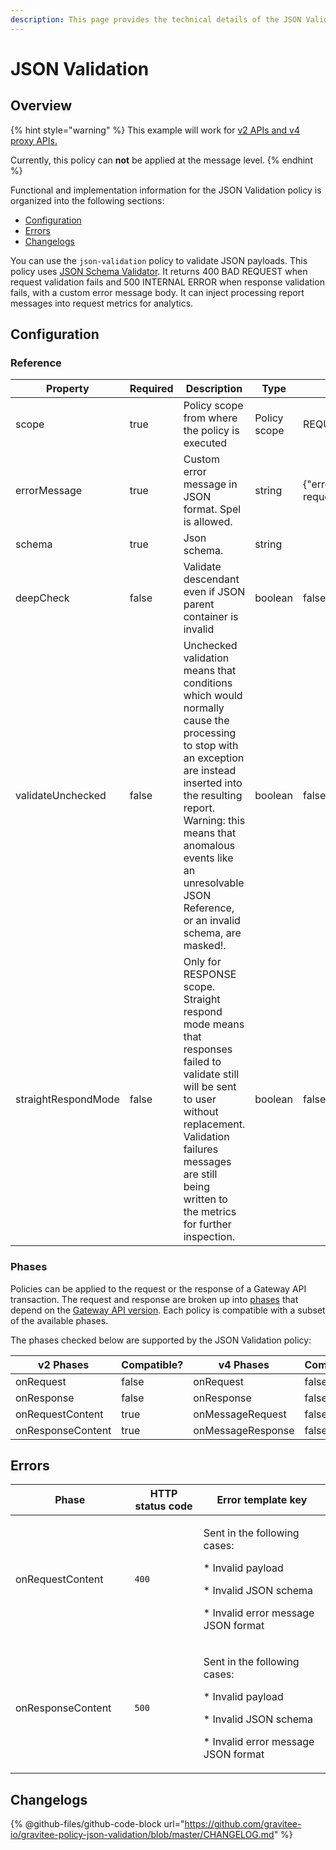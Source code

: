 ```yaml
---
description: This page provides the technical details of the JSON Validation policy
---
```


# JSON Validation

## Overview



{% hint style="warning" %}
This example will work for [v2 APIs and v4 proxy APIs.](../../overview/gravitee-api-definitions-and-execution-engines.md)

Currently, this policy can **not** be applied at the message level.
{% endhint %}

Functional and implementation information for the JSON Validation policy is organized into the following sections:

* [Configuration](template-policy-rework-structure-21.md#configuration)
* [Errors](template-policy-rework-structure-21.md#errors)
* [Changelogs](template-policy-rework-structure-21.md#changelogs)

You can use the `json-validation` policy to validate JSON payloads. This policy uses [JSON Schema Validator](https://github.com/java-json-tools/json-schema-validator). It returns 400 BAD REQUEST when request validation fails and 500 INTERNAL ERROR when response validation fails, with a custom error message body. It can inject processing report messages into request metrics for analytics.

## Configuration

### Reference

<table><thead><tr><th>Property</th><th data-type="checkbox">Required</th><th>Description</th><th>Type</th><th>Default</th></tr></thead><tbody><tr><td>scope</td><td>true</td><td>Policy scope from where the policy is executed</td><td>Policy scope</td><td>REQUEST_CONTENT</td></tr><tr><td>errorMessage</td><td>true</td><td>Custom error message in JSON format. Spel is allowed.</td><td>string</td><td>{"error":"Bad request"}</td></tr><tr><td>schema</td><td>true</td><td>Json schema.</td><td>string</td><td></td></tr><tr><td>deepCheck</td><td>false</td><td>Validate descendant even if JSON parent container is invalid</td><td>boolean</td><td>false</td></tr><tr><td>validateUnchecked</td><td>false</td><td>Unchecked validation means that conditions which would normally cause the processing to stop with an exception are instead inserted into the resulting report. Warning: this means that anomalous events like an unresolvable JSON Reference, or an invalid schema, are masked!.</td><td>boolean</td><td>false</td></tr><tr><td>straightRespondMode</td><td>false</td><td>Only for RESPONSE scope. Straight respond mode means that responses failed to validate still will be sent to user without replacement. Validation failures messages are still being written to the metrics for further inspection.</td><td>boolean</td><td>false</td></tr></tbody></table>

### Phases

Policies can be applied to the request or the response of a Gateway API transaction. The request and response are broken up into [phases](broken-reference) that depend on the [Gateway API version](../../overview/gravitee-api-definitions-and-execution-engines.md). Each policy is compatible with a subset of the available phases.

The phases checked below are supported by the JSON Validation policy:

<table data-full-width="false"><thead><tr><th width="202">v2 Phases</th><th width="139" data-type="checkbox">Compatible?</th><th width="198">v4 Phases</th><th data-type="checkbox">Compatible?</th></tr></thead><tbody><tr><td>onRequest</td><td>false</td><td>onRequest</td><td>false</td></tr><tr><td>onResponse</td><td>false</td><td>onResponse</td><td>false</td></tr><tr><td>onRequestContent</td><td>true</td><td>onMessageRequest</td><td>false</td></tr><tr><td>onResponseContent</td><td>true</td><td>onMessageResponse</td><td>false</td></tr></tbody></table>

## Errors

<table data-full-width="false"><thead><tr><th width="210">Phase</th><th width="171">HTTP status code</th><th width="387">Error template key</th></tr></thead><tbody><tr><td>onRequestContent</td><td><code>400</code></td><td><p>Sent in the following cases:</p><p>* Invalid payload</p><p>* Invalid JSON schema</p><p>* Invalid error message JSON format</p></td></tr><tr><td>onResponseContent</td><td><code>500</code></td><td><p>Sent in the following cases:</p><p>* Invalid payload</p><p>* Invalid JSON schema</p><p>* Invalid error message JSON format</p></td></tr></tbody></table>

## Changelogs

{% @github-files/github-code-block url="https://github.com/gravitee-io/gravitee-policy-json-validation/blob/master/CHANGELOG.md" %}
